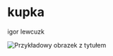 # kupka
igor lewcuzk

![Przykładowy obrazek z tytułem](https://user-images.githubusercontent.com/33155636/218336855-f5e1ece3-fe13-4cf0-933e-75f1e24de619.png "Kremówka")
